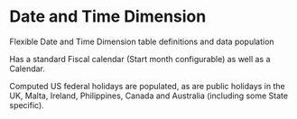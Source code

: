 # Date and Time Dimension
Flexible Date and Time Dimension table definitions and data population

Has a standard Fiscal calendar (Start month configurable) as well as a Calendar.

Computed US federal holidays are populated, as are public holidays in the UK, Malta, Ireland, Philippines, Canada and Australia (including some State specific).
